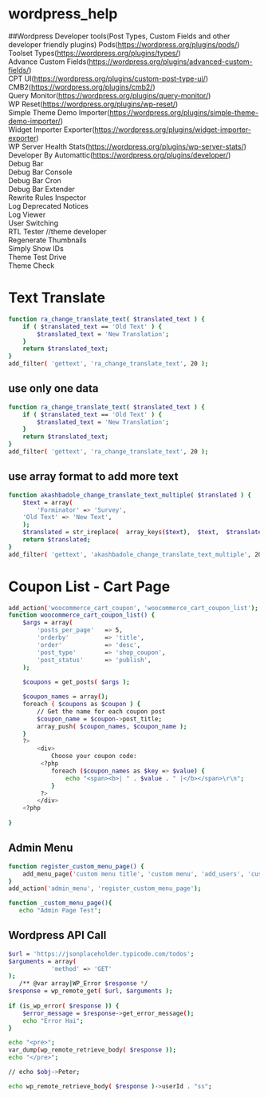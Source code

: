 # wordpress_help

##Wordpress Developer tools(Post Types, Custom Fields and other developer friendly plugins)
Pods(https://wordpress.org/plugins/pods/)<br>
Toolset Types(https://wordpress.org/plugins/types/)<br>
Advance Custom Fields(https://wordpress.org/plugins/advanced-custom-fields/)<br>
CPT UI(https://wordpress.org/plugins/custom-post-type-ui/)<br>
CMB2(https://wordpress.org/plugins/cmb2/)<br>
Query Monitor(https://wordpress.org/plugins/query-monitor/)<br>
WP Reset(https://wordpress.org/plugins/wp-reset/)<br>
Simple Theme Demo Importer(https://wordpress.org/plugins/simple-theme-demo-importer/)<br>
Widget Importer Exporter(https://wordpress.org/plugins/widget-importer-exporter)<br>
WP Server Health Stats(https://wordpress.org/plugins/wp-server-stats/)<br>
Developer By Automattic(https://wordpress.org/plugins/developer/)<br>
Debug Bar<br>
Debug Bar Console<br>
Debug Bar Cron<br>
Debug Bar Extender<br>
Rewrite Rules Inspector<br>
Log Deprecated Notices<br>
Log Viewer<br>
User Switching<br>
RTL Tester //theme developer<br>
Regenerate Thumbnails<br>
Simply Show IDs<br>
Theme Test Drive<br>
Theme Check<br>


# Text Translate
```sh
function ra_change_translate_text( $translated_text ) {
	if ( $translated_text == 'Old Text' ) {
		$translated_text = 'New Translation';
	}
	return $translated_text;
}
add_filter( 'gettext', 'ra_change_translate_text', 20 );
```

## use only one data
```sh
function ra_change_translate_text( $translated_text ) {
	if ( $translated_text == 'Old Text' ) {
		$translated_text = 'New Translation';
	}
	return $translated_text;
}
add_filter( 'gettext', 'ra_change_translate_text', 20 );
```

## use array format to add more text
```sh
function akashbadole_change_translate_text_multiple( $translated ) {
	$text = array(
		'Forminator' => 'Survey',
    'Old Text' => 'New Text',
	);
	$translated = str_ireplace(  array_keys($text),  $text,  $translated );
	return $translated;
}
add_filter( 'gettext', 'akashbadole_change_translate_text_multiple', 20 );
```

# Coupon List - Cart Page

```sh
add_action('woocommerce_cart_coupon', 'woocommerce_cart_coupon_list');
function woocommerce_cart_coupon_list() {
    $args = array(
	    'posts_per_page'   => 5,
	    'orderby'          => 'title',
	    'order'            => 'desc',
	    'post_type'        => 'shop_coupon',
	    'post_status'      => 'publish',
	);
    
	$coupons = get_posts( $args );

	$coupon_names = array();
	foreach ( $coupons as $coupon ) {
		// Get the name for each coupon post
		$coupon_name = $coupon->post_title;
		array_push( $coupon_names, $coupon_name );
	}
    ?>
    	<div>
    		Choose your coupon code: 
    	 <?php
    	 	foreach ($coupon_names as $key => $value) {
    	 		echo "<span><b>| " . $value . " |</b></span>\r\n";
    	 	}
    	 ?>
		</div>
    <?php
       
}

```

## Admin Menu 

```sh
function register_custom_menu_page() {
    add_menu_page('custom menu title', 'custom menu', 'add_users', 'custompage', '_custom_menu_page', null, 6); 
}
add_action('admin_menu', 'register_custom_menu_page');

function _custom_menu_page(){
   echo "Admin Page Test";  
```

## Wordpress API Call

```sh
$url = 'https://jsonplaceholder.typicode.com/todos';
$arguments = array(
			'method' => 'GET'
);
   /** @var array|WP_Error $response */
$response = wp_remote_get( $url, $arguments );
 
if (is_wp_error( $response )) {
	$error_message = $response->get_error_message();
	echo "Error Hai";
}

echo "<pre>";
var_dump(wp_remote_retrieve_body( $response ));
echo "</pre>";

// echo $obj->Peter;

echo wp_remote_retrieve_body( $response )->userId . "ss";

```

